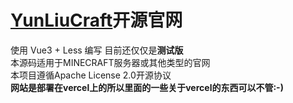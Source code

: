 # [YunLiuCraft](https://www.yunliucraft.cn)开源官网
使用 Vue3 + Less 编写
目前还仅仅是**测试版**  
本源码适用于MINECRAFT服务器或其他类型的官网  
本项目遵循Apache License 2.0开源协议  
**网站是部署在vercel上的所以里面的一些关于vercel的东西可以不管:-)**  